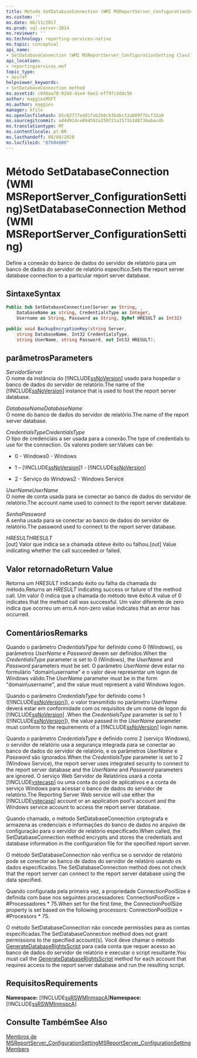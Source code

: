 ```yaml
---
title: Método SetDatabaseConnection (WMI MSReportServer_ConfigurationSetting) | Microsoft Docs
ms.custom: ''
ms.date: 06/13/2017
ms.prod: sql-server-2014
ms.reviewer: ''
ms.technology: reporting-services-native
ms.topic: conceptual
api_name:
- SetDatabaseConnection (WMI MSReportServer_ConfigurationSetting Class)
api_location:
- reportingservices.mof
topic_type:
- apiref
helpviewer_keywords:
- SetDatabaseConnection method
ms.assetid: c040aa78-92b8-41e4-9ae2-eff9fcdddc5b
author: maggiesMSFT
ms.author: maggies
manager: kfile
ms.openlocfilehash: b5c62777edd1fab2b0cb3babc13ab09f7bcf32a9
ms.sourcegitcommit: ad4d92dce894592a259721a1571b1d8736abacdb
ms.translationtype: MT
ms.contentlocale: pt-BR
ms.lasthandoff: 08/04/2020
ms.locfileid: "87684000"
---
```

# <a name="setdatabaseconnection-method-wmi-msreportserver_configurationsetting"></a><span data-ttu-id="754e7-102">Método SetDatabaseConnection (WMI MSReportServer_ConfigurationSetting)</span><span class="sxs-lookup"><span data-stu-id="754e7-102">SetDatabaseConnection Method (WMI MSReportServer_ConfigurationSetting)</span></span>
  <span data-ttu-id="754e7-103">Define a conexão do banco de dados do servidor de relatório para um banco de dados do servidor de relatório específico.</span><span class="sxs-lookup"><span data-stu-id="754e7-103">Sets the report server database connection to a particular report server database.</span></span>  
  
## <a name="syntax"></a><span data-ttu-id="754e7-104">Sintaxe</span><span class="sxs-lookup"><span data-stu-id="754e7-104">Syntax</span></span>  
  
```vb  
Public Sub SetDatabaseConnection(Server as String, _  
    DatabaseName as string, CredentialsType as Integer, _  
    Username as String, Password as String, ByRef HRESULT as Int32)  
```  
  
```csharp  
public void BackupEncryptionKey(string Server,   
    string DatabaseName, Int32 CredentialsType,   
    string UserName, string Password, out Int32 HRESULT);  
```  
  
## <a name="parameters"></a><span data-ttu-id="754e7-105">parâmetros</span><span class="sxs-lookup"><span data-stu-id="754e7-105">Parameters</span></span>  
 <span data-ttu-id="754e7-106">*Servidor*</span><span class="sxs-lookup"><span data-stu-id="754e7-106">*Server*</span></span>  
 <span data-ttu-id="754e7-107">O nome da instância do [!INCLUDE[ssNoVersion](../../includes/ssnoversion-md.md)] usado para hospedar o banco de dados do servidor de relatório.</span><span class="sxs-lookup"><span data-stu-id="754e7-107">The name of the [!INCLUDE[ssNoVersion](../../includes/ssnoversion-md.md)] instance that is used to host the report server database.</span></span>  
  
 <span data-ttu-id="754e7-108">*DatabaseName*</span><span class="sxs-lookup"><span data-stu-id="754e7-108">*DatabaseName*</span></span>  
 <span data-ttu-id="754e7-109">O nome do banco de dados do servidor de relatório.</span><span class="sxs-lookup"><span data-stu-id="754e7-109">The name of the report server database.</span></span>  
  
 <span data-ttu-id="754e7-110">*CredentialsType*</span><span class="sxs-lookup"><span data-stu-id="754e7-110">*CredentialsType*</span></span>  
 <span data-ttu-id="754e7-111">O tipo de credenciais a ser usada para a conexão.</span><span class="sxs-lookup"><span data-stu-id="754e7-111">The type of credentials to use for the connection.</span></span> <span data-ttu-id="754e7-112">Os valores podem ser:</span><span class="sxs-lookup"><span data-stu-id="754e7-112">Values can be:</span></span>  
  
-   <span data-ttu-id="754e7-113">0 - Windows</span><span class="sxs-lookup"><span data-stu-id="754e7-113">0 - Windows</span></span>  
  
-   <span data-ttu-id="754e7-114">1 – [!INCLUDE[ssNoVersion](../../includes/ssnoversion-md.md)]</span><span class="sxs-lookup"><span data-stu-id="754e7-114">1 - [!INCLUDE[ssNoVersion](../../includes/ssnoversion-md.md)]</span></span>  
  
-   <span data-ttu-id="754e7-115">2 - Serviço do Windows</span><span class="sxs-lookup"><span data-stu-id="754e7-115">2 - Windows Service</span></span>  
  
 <span data-ttu-id="754e7-116">*UserName*</span><span class="sxs-lookup"><span data-stu-id="754e7-116">*UserName*</span></span>  
 <span data-ttu-id="754e7-117">O nome de conta usada para se conectar ao banco de dados do servidor de relatório.</span><span class="sxs-lookup"><span data-stu-id="754e7-117">The account name used to connect to the report server database.</span></span>  
  
 <span data-ttu-id="754e7-118">*Senha*</span><span class="sxs-lookup"><span data-stu-id="754e7-118">*Password*</span></span>  
 <span data-ttu-id="754e7-119">A senha usada para se conectar ao banco de dados do servidor de relatório.</span><span class="sxs-lookup"><span data-stu-id="754e7-119">The password used to connect to the report server database.</span></span>  
  
 <span data-ttu-id="754e7-120">*HRESULT*</span><span class="sxs-lookup"><span data-stu-id="754e7-120">*HRESULT*</span></span>  
 <span data-ttu-id="754e7-121">[out] Valor que indica se a chamada obteve êxito ou falhou.</span><span class="sxs-lookup"><span data-stu-id="754e7-121">[out] Value indicating whether the call succeeded or failed.</span></span>  
  
## <a name="return-value"></a><span data-ttu-id="754e7-122">Valor retornado</span><span class="sxs-lookup"><span data-stu-id="754e7-122">Return Value</span></span>  
 <span data-ttu-id="754e7-123">Retorna um *HRESULT* indicando êxito ou falha da chamada do método.</span><span class="sxs-lookup"><span data-stu-id="754e7-123">Returns an *HRESULT* indicating success or failure of the method call.</span></span> <span data-ttu-id="754e7-124">Um valor 0 indica que a chamada do método teve êxito.</span><span class="sxs-lookup"><span data-stu-id="754e7-124">A value of 0 indicates that the method call was successful.</span></span> <span data-ttu-id="754e7-125">Um valor diferente de zero indica que ocorreu um erro.</span><span class="sxs-lookup"><span data-stu-id="754e7-125">A non-zero value indicates that an error has occurred.</span></span>  
  
## <a name="remarks"></a><span data-ttu-id="754e7-126">Comentários</span><span class="sxs-lookup"><span data-stu-id="754e7-126">Remarks</span></span>  
 <span data-ttu-id="754e7-127">Quando o parâmetro *CredentialsType* for definido como 0 (Windows), os parâmetros *UserName* e *Password* devem ser definidos.</span><span class="sxs-lookup"><span data-stu-id="754e7-127">When the *CredentialsType* parameter is set to 0 (Windows), the *UserName* and *Password* parameters must be set.</span></span> <span data-ttu-id="754e7-128">O parâmetro *UserName* deve estar no formulário "domain\username" e o valor deve representar um logon de Windows válido.</span><span class="sxs-lookup"><span data-stu-id="754e7-128">The *UserName* parameter must be in the form "domain\username", and the value must represent a valid Windows logon.</span></span>  
  
 <span data-ttu-id="754e7-129">Quando o parâmetro *CredentialsType* for definido como 1 ([!INCLUDE[ssNoVersion](../../includes/ssnoversion-md.md)]), o valor transmitido no parâmetro *UserName* deverá estar em conformidade com os requisitos de um nome de logon do [!INCLUDE[ssNoVersion](../../includes/ssnoversion-md.md)] .</span><span class="sxs-lookup"><span data-stu-id="754e7-129">When the *CredentialsType* parameter is set to 1 ([!INCLUDE[ssNoVersion](../../includes/ssnoversion-md.md)]), the value passed in the *UserName* parameter must conform to the requirements of a [!INCLUDE[ssNoVersion](../../includes/ssnoversion-md.md)] login name.</span></span>  
  
 <span data-ttu-id="754e7-130">Quando o parâmetro *CredentialsType* é definido como 2 (serviço Windows), o servidor de relatório usa a segurança integrada para se conectar ao banco de dados do servidor de relatório, e os parâmetros *UserName* e *Password* são ignorados.</span><span class="sxs-lookup"><span data-stu-id="754e7-130">When the *CredentialsType* parameter is set to 2 (Windows Service), the report server uses integrated security to connect to the report server database and the *UserName* and *Password* parameters are ignored.</span></span> <span data-ttu-id="754e7-131">O serviço Web Servidor de Relatórios usará a conta [!INCLUDE[vstecasp](../../includes/vstecasp-md.md)] ou uma conta do pool de aplicativos e a conta de serviço Windows para acessar o banco de dados do servidor de relatório.</span><span class="sxs-lookup"><span data-stu-id="754e7-131">The Reporting Server Web service will use either the [!INCLUDE[vstecasp](../../includes/vstecasp-md.md)] account or an application pool's account and the Windows service account to access the report server database.</span></span>  
  
 <span data-ttu-id="754e7-132">Quando chamado, o método SetDatabaseConnection criptografa e armazena as credenciais e informações do banco de dados no arquivo de configuração para o servidor de relatório especificado.</span><span class="sxs-lookup"><span data-stu-id="754e7-132">When called, the SetDatabaseConnection method encrypts and stores the credentials and database information in the configuration file for the specified report server.</span></span>  
  
 <span data-ttu-id="754e7-133">O método SetDatabaseConnection não verifica se o servidor de relatório pode se conectar ao banco de dados do servidor de relatório usando os dados especificados.</span><span class="sxs-lookup"><span data-stu-id="754e7-133">The SetDatabaseConnection method does not check that the report server can connect to the report server database using the data specified.</span></span>  
  
 <span data-ttu-id="754e7-134">Quando configurada pela primeira vez, a propriedade ConnectionPoolSize é definida com base nos seguintes processadores: ConnectionPoolSize = #Processadores \* 75.</span><span class="sxs-lookup"><span data-stu-id="754e7-134">When set for the first time, the ConnectionPoolSize property is set based on the following processors: ConnectionPoolSize = #Processors \* 75.</span></span>  
  
 <span data-ttu-id="754e7-135">O método SetDatabaseConnection não concede permissões para as contas especificadas.</span><span class="sxs-lookup"><span data-stu-id="754e7-135">The SetDatabaseConnection method does not grant permissions to the specified account(s).</span></span> <span data-ttu-id="754e7-136">Você deve chamar o método [GenerateDatabaseRightsScript](configurationsetting-method-generatedatabaserightsscript.md) para cada conta que requer acesso ao banco de dados do servidor de relatório e executar o script resultante.</span><span class="sxs-lookup"><span data-stu-id="754e7-136">You must call the [GenerateDatabaseRightsScript](configurationsetting-method-generatedatabaserightsscript.md) method for each account that requires access to the report server database and run the resulting script.</span></span>  
  
## <a name="requirements"></a><span data-ttu-id="754e7-137">Requisitos</span><span class="sxs-lookup"><span data-stu-id="754e7-137">Requirements</span></span>  
 <span data-ttu-id="754e7-138">**Namespace:** [!INCLUDE[ssRSWMInmspcA](../../includes/ssrswminmspca-md.md)]</span><span class="sxs-lookup"><span data-stu-id="754e7-138">**Namespace:** [!INCLUDE[ssRSWMInmspcA](../../includes/ssrswminmspca-md.md)]</span></span>  
  
## <a name="see-also"></a><span data-ttu-id="754e7-139">Consulte Também</span><span class="sxs-lookup"><span data-stu-id="754e7-139">See Also</span></span>  
 [<span data-ttu-id="754e7-140">Membros de MSReportServer_ConfigurationSetting</span><span class="sxs-lookup"><span data-stu-id="754e7-140">MSReportServer_ConfigurationSetting Members</span></span>](msreportserver-configurationsetting-members.md)  
  
  
